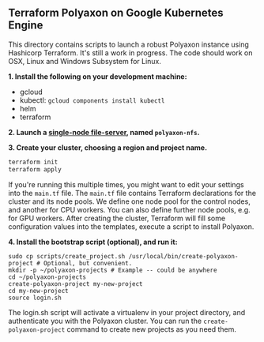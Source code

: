 Terraform Polyaxon on Google Kubernetes Engine
----------------------------------------------

This directory contains scripts to launch a robust Polyaxon instance using
Hashicorp Terraform. It's still a work in progress. The code should work on
OSX, Linux and Windows Subsystem for Linux.

**1. Install the following on your development machine:**

* gcloud
* kubectl: `gcloud components install kubectl`
* helm
* terraform

**2. Launch a [single-node file-server](https://console.cloud.google.com/launcher/details/click-to-deploy-images/singlefs), named `polyaxon-nfs`.**

**3. Create your cluster, choosing a region and project name.**

```bash
terraform init    
terraform apply
```

If you're running this multiple times, you might want to edit your settings into the `main.tf` file. The `main.tf` file contains Terraform declarations for the cluster and its node pools. We define one node pool for the control nodes, and another for CPU workers. You can also define further node pools, e.g. for GPU workers. After creating the cluster, Terraform will fill some configuration values into the templates, execute a script to install Polyaxon.

**4. Install the bootstrap script (optional), and run it:**

```
sudo cp scripts/create_project.sh /usr/local/bin/create-polyaxon-project # Optional, but convenient.
mkdir -p ~/polyaxon-projects # Example -- could be anywhere
cd ~/polyaxon-projects
create-polyaxon-project my-new-project
cd my-new-project
source login.sh
```

The login.sh script will activate a virtualenv in your project directory, and
authenticate you with the Polyaxon cluster. You can run the
`create-polyaxon-project` command to create new projects as you need them.
